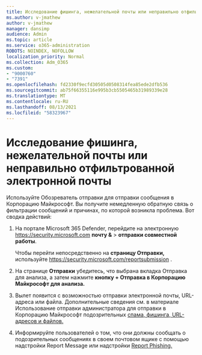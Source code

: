 ```yaml
---
title: Исследование фишинга, нежелательной почты или неправильно отфильтрованной электронной почты
ms.author: v-jmathew
author: v-jmathew
manager: dansimp
audience: Admin
ms.topic: article
ms.service: o365-administration
ROBOTS: NOINDEX, NOFOLLOW
localization_priority: Normal
ms.collection: Adm_O365
ms.custom:
- "9000760"
- "7391"
ms.openlocfilehash: fd2330f9ecfd30505d0508314fea85ede2dfb536
ms.sourcegitcommit: ab75f66355116e995b3cb5505465b31989339e28
ms.translationtype: MT
ms.contentlocale: ru-RU
ms.lasthandoff: 08/13/2021
ms.locfileid: "58323967"
---
```

# <a name="investigate-phishing-spam-or-incorrectly-filtered-email"></a>Исследование фишинга, нежелательной почты или неправильно отфильтрованной электронной почты

Используйте Обозреватель отправки для отправки сообщения в Корпорацию Майкрософт. Вы получите немедленную обратную связь о фильтрации сообщений и причинах, по которой возникла проблема. Вот сводка действий:

1. На портале Microsoft 365 Defender, перейдите на электронную <https://security.microsoft.com> **почту &** \> **отправки совместной работы**.

   Чтобы перейти непосредственно на **страницу Отправки,** используйте <https://security.microsoft.com/reportsubmission> .

2. На странице **Отправки** убедитесь, что выбрана вкладка Отправка для анализа, а затем нажмите  **кнопку + Отправка в Корпорацию Майкрософт для анализа.**

3. Вылет появится с возможностью отправки электронной почты, URL-адреса или файла. Дополнительные сведения см. в материале Использование отправки администратора для отправки в Корпорацию Майкрософт подозрительных [спама, фишинга, URL-адресов и файлов.](https://docs.microsoft.com/microsoft-365/security/office-365-security/admin-submission)

4. Информируйте пользователей о том, что они должны сообщать о подозрительных сообщениях в своем почтовом ящике с помощью надстройки Report Message или надстройки [Report Phishing.](https://docs.microsoft.com/microsoft-365/security/office-365-security/enable-the-report-message-add-in)
